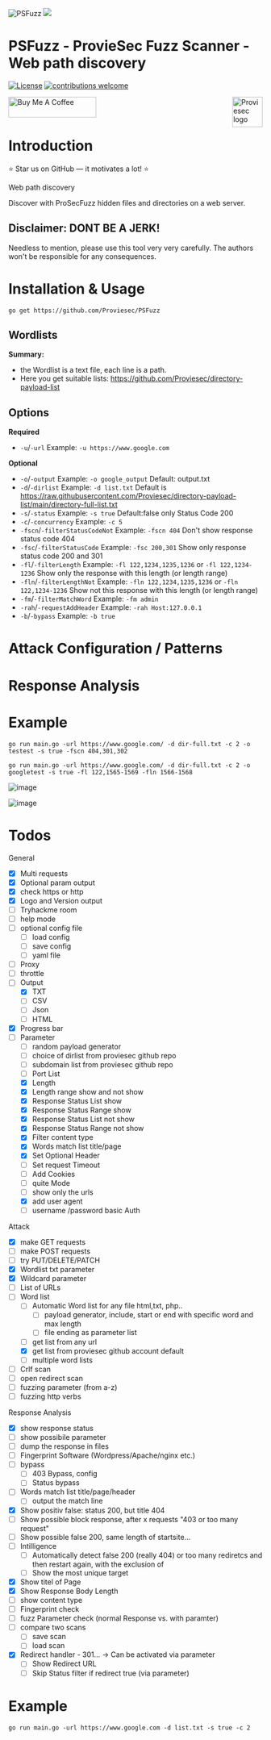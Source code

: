 ![PSFuzz](https://user-images.githubusercontent.com/6010786/176360134-adc6d195-60b0-4628-af06-b6b42afaffae.png)
![](https://us-central1-progress-markdown.cloudfunctions.net/progress/70)
# PSFuzz - ProvieSec Fuzz Scanner - Web path discovery
[![License](https://img.shields.io/badge/license-MIT-_red.svg)](https://opensource.org/licenses/MIT)
[![contributions welcome](https://img.shields.io/badge/contributions-welcome-brightgreen.svg?style=flat)](https://github.com/dwisiswant0/go-dork/issues)

<a href="https://proviesec.org/">
    <img src="https://avatars.githubusercontent.com/u/92156402?s=400&u=7fe0dbb9085a37818ee8c2b061432a9a69cbff42&v=4" alt="Proviesec logo" title="Proviesec" align="right" height="60" />
</a>
<a href="https://www.buymeacoffee.com/proviesec" target="_blank"><img src="https://cdn.buymeacoffee.com/buttons/default-orange.png" alt="Buy Me A Coffee" height="41" width="174"></a>

# Introduction 

:star: Star us on GitHub — it motivates a lot! :star:

Web path discovery

Discover with ProSecFuzz hidden files and directories on a web server.

## Disclaimer: DONT BE A JERK!
Needless to mention, please use this tool very very carefully. The authors won't be responsible for any consequences. 

# Installation & Usage

```go get https://github.com/Proviesec/PSFuzz```

Wordlists
---------------
**Summary:**
  - the Wordlist is a text file, each line is a path.
  - Here you get suitable lists: https://github.com/Proviesec/directory-payload-list

Options
---------------
**Required**
* `-u`/`-url` Example: `-u https://www.google.com`
 
 **Optional**
* `-o`/`-output` Example: `-o google_output` Default: output.txt
* `-d`/`-dirlist` Example: `-d list.txt` Default is https://raw.githubusercontent.com/Proviesec/directory-payload-list/main/directory-full-list.txt
* `-s`/`-status` Example: `-s true` Default:false only Status Code 200 
* `-c`/`-concurrency` Example:  `-c 5 `
* `-fscn`/`-filterStatusCodeNot`  Example: `-fscn 404`  Don't show response status code 404
* `-fsc`/`-filterStatusCode` Example: `-fsc 200,301` Show only response status code 200 and 301
* `-fl`/`-filterLength` Example: `-fl 122,1234,1235,1236` or `-fl 122,1234-1236` Show only the response with this length (or length range)
* `-fln`/`-filterLengthNot` Example: `-fln 122,1234,1235,1236` or `-fln 122,1234-1236` Show not this response with this length (or length range)
* `-fm`/`-filterMatchWord` Example: `-fm admin`
* `-rah`/`-requestAddHeader` Example: `-rah Host:127.0.0.1`
* `-b`/`-bypass` Example: `-b true`



# Attack Configuration / Patterns

# Response Analysis 

# Example
```
go run main.go -url https://www.google.com/ -d dir-full.txt -c 2 -o testest -s true -fscn 404,301,302

go run main.go -url https://www.google.com/ -d dir-full.txt -c 2 -o googletest -s true -fl 122,1565-1569 -fln 1566-1568
```

![image](https://user-images.githubusercontent.com/6010786/180856727-0d8791af-6076-417c-94a8-05bc786b5a4d.png)

![image](https://user-images.githubusercontent.com/6010786/180856025-6922fc14-9baf-4ba7-b5c0-6d2073c5b0c2.png)

# Todos

General
- [x] Multi requests
- [x] Optional param output
- [x] check https or http
- [x] Logo and Version output
- [ ] Tryhackme room
- [ ] help mode
- [ ] optional config file
    - [ ] load config 
    - [ ] save config
    - [ ] yaml file 
- [ ] Proxy
- [ ] throttle 
- [ ] Output
    - [x] TXT
    - [ ] CSV
    - [ ] Json
    - [ ] HTML
- [x] Progress bar
- [ ] Parameter
    - [ ] random payload generator 
    - [ ] choice of dirlist from proviesec github repo
    - [ ] subdomain list from proviesec github repo
    - [ ] Port List
    - [x] Length
    - [x] Length range show and not show
    - [x] Response Status List show
    - [x] Response Status Range show
    - [x] Response Status List not show
    - [x] Response Status Range not show
    - [x] Filter content type 
    - [x] Words match list title/page
    - [x] Set Optional Header
    - [ ] Set request Timeout
    - [ ] Add Cookies
    - [ ] quite Mode 
    - [ ] show only the urls 
    - [x] add user agent
    - [ ] username /password basic Auth 

Attack
- [x] make GET requests 
- [ ] make POST requests 
- [ ] try PUT/DELETE/PATCH
- [x] Wordlist txt parameter 
- [x] Wildcard parameter 
- [ ] List of URLs
- [ ] Word list 
    - [ ] Automatic Word list for any file html,txt, php.. 
         - [ ] payload generator, include, start or end with specific word and max length 
         - [ ] file ending as parameter list 
    - [ ] get list from any url 
    - [x] get list from proviesec github account default
    - [ ] multiple word lists 
- [ ] Crlf scan
- [ ] open redirect scan
- [ ] fuzzing parameter (from a-z)
- [ ] fuzzing http verbs

Response Analysis
- [x] show response status 
- [ ] show possibile parameter
- [ ] dump the response in files 
- [ ] Fingerprint Software (Wordpress/Apache/nginx etc.)
- [ ] bypass
    - [ ] 403 Bypass, config 
    - [ ] Status bypass
- [ ] Words match list title/page/header 
    - [ ] output the match line 
- [x] Show positiv false: status 200, but title 404
- [ ] Show possible block response, after x requests "403 or too many request" 
- [ ] Show possible false 200, same length of startsite...
- [ ] Intilligence
   - [ ] Automatically detect false 200 (really 404) or too many rediretcs and then restart again, with the exclusion of
   - [ ] Show the most unique target 
- [x] Show titel of Page
- [x] Show Response Body Length
- [ ] show content type 
- [ ] Fingerprint check 
- [ ] fuzz Parameter check (normal Response vs. with paramter)
- [ ] compare two scans 
    - [ ] save scan
    - [ ] load scan
- [x] Redirect handler - 301... -> Can be activated via parameter
    - [ ] Show Redirect URL
    - [ ] Skip Status filter if redirect true (via parameter) 
      
# Example
`go run main.go -url https://www.google.com -d list.txt -s true -c 2`
